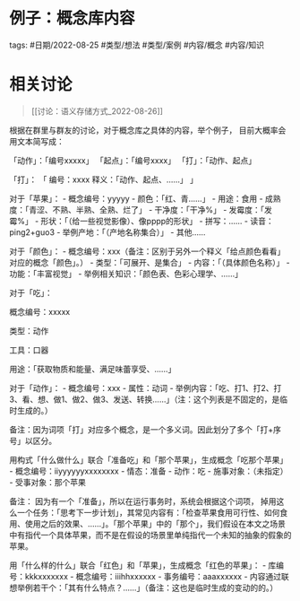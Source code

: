 # 例子：概念库内容



tags: #日期/2022-08-25 #类型/想法 #类型/案例 #内容/概念 #内容/知识 


# 相关讨论

> [[讨论：语义存储方式_2022-08-26]]



根据在群里与群友的讨论，对于概念库之具体的内容，举个例子， 目前大概率会用文本简写成：


「动作」：「编号xxxxx」
「起点」：「编号xxxx」
「打」：「动作、起点」


「打」：
「
编号：xxxx
释义：「动作、起点、……」
」


对于「苹果」：
	- 概念编号：yyyyy
	- 颜色：「红、青……」
	- 用途：食用
	- 成熟度：「青涩、不熟、半熟、全熟、烂了」
	- 干净度：「干净%」
	- 发霉度：「发霉%」
	- 形状：「（给一些视觉影像）、像pppp的形状」
	- 拼写：……
	- 读音：ping2+guo3
	- 举例产地：「（产地名称集合）」
	- 其他……

  

  

对于「颜色」：
	- 概念编号：xxx（备注：区别于另外一个释义「给点颜色看看」对应的概念「颜色」。）
	- 类型：「可展开、是集合」
	- 内容：「（具体颜色名称）」
	- 功能：「丰富视觉」
	- 举例相关知识：「颜色表、色彩心理学、……」

  

  

对于「吃」：

概念编号：xxxxx

类型：动作

工具：口器

用途：「获取物质和能量、满足味蕾享受、……」

  

  

对于「动作」：
	- 概念编号：xxx
	- 属性：动词
	- 举例内容：「吃、打1、打2、打3、看、想、做1、做2、做3、发送、转换……」（注：这个列表是不固定的，是临时生成的。）



备注：因为词项「打」对应多个概念，是一个多义词。因此划分了多个「打+序号」以区分。

  

用构式「什么做什么」联合「准备吃」和「那个苹果」，生成概念「吃那个苹果」
	- 概念编号：iiyyyyyyxxxxxxxx
	- 情态：准备
	- 动作：吃
	- 施事对象：（未指定）
	- 受事对象：那个苹果





备注：
因为有一个「准备」，所以在运行事务时，系统会根据这个词项，
掉用这么一个任务：「思考下一步计划」，其常见内容有：「检查苹果食用可行性、如何食用、使用之后的效果、……」。「那个苹果」中的「那个」，我们假设在本文之场景中有指代一个具体苹果，而不是在假设的场景里单纯指代一个未知的抽象的假象的苹果。

  

  

用「什么样的什么」联合「红色」和「苹果」，生成概念「红色的苹果」：
	- 库编号：kkkxxxxxxx
	- 概念编号：iiihhxxxxxx
	- 事务编号：aaaxxxxxx
	- 内容通过联想举例若干个：「其有什么特点？……」（备注：这也是临时生成的变动的的。）